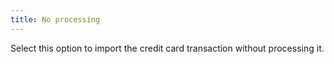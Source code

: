 ```yaml
---
title: No processing
---
```



Select this option to import the credit card transaction without processing it.

